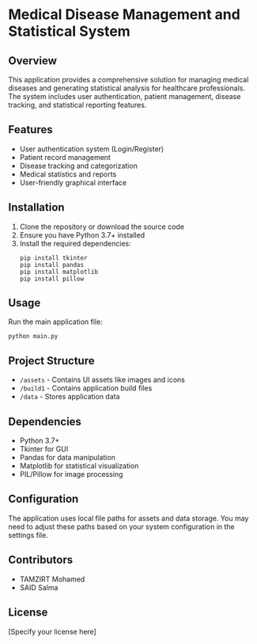 # Medical Disease Management and Statistical System

## Overview
This application provides a comprehensive solution for managing medical diseases and generating statistical analysis for healthcare professionals. The system includes user authentication, patient management, disease tracking, and statistical reporting features.

## Features
- User authentication system (Login/Register)
- Patient record management
- Disease tracking and categorization
- Medical statistics and reports
- User-friendly graphical interface

## Installation
1. Clone the repository or download the source code
2. Ensure you have Python 3.7+ installed
3. Install the required dependencies:
   ```
   pip install tkinter
   pip install pandas
   pip install matplotlib
   pip install pillow
   ```

## Usage
Run the main application file:
```
python main.py
```

## Project Structure
- `/assets` - Contains UI assets like images and icons
- `/build1` - Contains application build files
- `/data` - Stores application data

## Dependencies
- Python 3.7+
- Tkinter for GUI
- Pandas for data manipulation
- Matplotlib for statistical visualization
- PIL/Pillow for image processing

## Configuration
The application uses local file paths for assets and data storage. You may need to adjust these paths based on your system configuration in the settings file.

## Contributors
- TAMZIRT Mohamed
- SAID Salma

## License
[Specify your license here]
